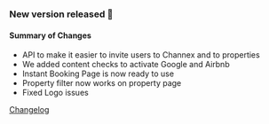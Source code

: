 ### New version released 🚀

#### Summary of Changes
- API to make it easier to invite users to Channex and to properties
- We added content checks to activate Google and Airbnb
- Instant Booking Page is now ready to use
- Property filter now works on property page
- Fixed Logo issues

[Changelog](https://docs.channex.io/changelog#2021-06-23)
